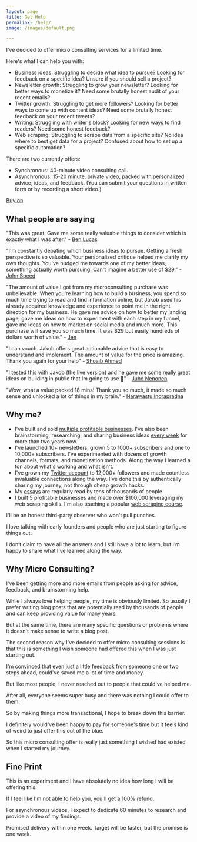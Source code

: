 ```yaml
---
layout: page
title: Get Help
permalink: /help/
image: /images/default.png

---
```


I've decided to offer micro consulting services for a limited time.

Here's what I can help you with:

* Business ideas: Struggling to decide what idea to pursue? Looking for feedback on a specific idea? Unsure if you should sell a project?
* Newsletter growth: Struggling to grow your newsletter? Looking for better ways to monetize it? Need some brutally honest audit of your recent emails?
* Twitter growth: Struggling to get more followers? Looking for better ways to come up with content ideas? Need some brutally honest feedback on your recent tweets?
* Writing: Struggling with writer's block? Looking for new ways to find readers? Need some honest feedback?
* Web scraping: Struggling to scrape data from a specific site? No idea where to best get data for a project? Confused about how to set up a specific automation?

There are two currently offers:

* Synchronous: 40-minute video consulting call.
* Asynchronous: 15-20 minute, private video, packed with personalized advice, ideas, and feedback. (You can submit your questions in written form or by recording a short video.) 

<script src="https://gumroad.com/js/gumroad.js"></script>
<a class="gumroad-button" href="https://jakobgreenfeld.gumroad.com/l/uigrl/earlybird">Buy on</a>


## What people are saying

"This was great. Gave me some really valuable things to consider which is exactly what I was after." - [Ben Lucas](https://haveaplan.xyz)

"I'm constantly debating which business ideas to pursue. Getting a fresh perspective is so valuable. Your personalized critique helped me clarify my own thoughts. You've nudged me towards one of my better ideas, something actually worth pursuing. Can't imagine a better use of $29." - [John Speed](https://twitter.com/John_Speed)

"The amount of value I got from my microconsulting purchase was unbelievable. When you're learning how to build a business, you spend so much time trying to read and find information online, but Jakob used his already acquired knowledge and experience to point me in the right direction for my business. He gave me advice on how to better my landing page, gave me ideas on how to experiment with each step in my funnel, gave me ideas on how to market on social media and much more. This purchase will save you so much time. It was $29 but easily hundreds of dollars worth of value." - [Jen](https://twitter.com/raff_jen)

"I can vouch. Jakob offers great actionable advice that is easy to understand and implement. The amount of value for the price is amazing. Thank you again for your help" - [Shoaib Ahmed](https://twitter.com/ShoaibA323/status/1578324696214704129)


"I tested this with Jakob (the live version) and he gave me some really great ideas on building in public that Im going to use 🙏" - [Juho Nenonen](https://twitter.com/JNeponen/status/1578362698697302016)

"Wow, what a value packed 18 mins! Thank you so much, it made so much sense and unlocked a lot of things in my brain." - [Narawastu Indrapradna](https://www.linkedin.com/in/narawastu-indrapradna-a485263b/?originalSubdomain=id)

## Why me?


* I've built and sold [multiple profitable businesses](/about). I've also been brainstorming, researching, and sharing business ideas [every week](https://brainstorms.substack.com) for more than two years now.
* I've launched 10+ newsletters, grown 5 to 1000+ subscribers and one to 10,000+ subscribers. I've experimented with dozens of growth channels, formats, and monetization methods. Along the way I learned a ton about what's working and what isn't.
* I've grown my [Twitter account](https://twitter.com/jakobgreenfeld) to 12,000+ followers and made countless invaluable connections along the way. I've done this by authentically sharing my journey, not through cheap growth hacks. 
* My [essays](/articles) are regularly read by tens of thousands of people. 
* I built 5 profitable businesses and made over $100,000 leveraging my web scraping skills. I'm also teaching a popular [web scraping course](https://jakobgreenfeld.gumroad.com/l/scraping).

I'll be an honest third-party observer who won't pull punches.

I love talking with early founders and people who are just starting to figure things out. 

I don’t claim to have all the answers and I still have a lot to learn, but I’m happy to share what I’ve learned along the way.


## Why Micro Consulting?

I've been getting more and more emails from people asking for advice, feedback, and brainstorming help. 

While I always love helping people, my time is obviously limited. So usually I prefer writing blog posts that are potentially read by thousands of people and can keep providing value for many years. 

But at the same time, there are many specific questions or problems where it doesn't make sense to write a blog post. 

The second reason why I've decided to offer micro consulting sessions is that this is something I wish someone had offered this when I was just starting out. 

I'm convinced that even just a little feedback from someone one or two steps ahead, could've saved me a lot of time and money.

But like most people, I never reached out to people that could've helped me. 

After all, everyone seems super busy and there was nothing I could offer to them. 

So by making things more transactional, I hope to break down this barrier. 

I definitely would've been happy to pay for someone's time but it feels kind of weird to just offer this out of the blue. 

So this micro consulting offer is really just something I wished had existed when I started my journey. 

## Fine Print

This is an experiment and I have absolutely no idea how long I will be offering this. 

If I feel like I'm not able to help you, you'll get a 100% refund. 

For asynchronous videos, I expect to dedicate 60 minutes to research and provide a video of my findings. 

Promised delivery within one week. Target will be faster, but the promise is one week.





